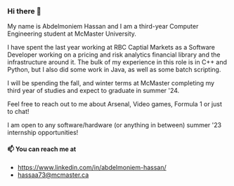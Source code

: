 ### Hi there 👋

My name is Abdelmoniem Hassan and I am a third-year Computer Engineering student at McMaster University.

I have spent the last year working at RBC Captial Markets as a Software Developer working on a pricing and risk analytics financial library and the infrastructure around it. The bulk of my experience in this role is in C++ and Python, but I also did some work in Java, as well as some batch scripting.

I will be spending the fall, and winter terms at McMaster completing my third year of studies and expect to graduate in summer '24.

Feel free to reach out to me about Arsenal, Video games, Formula 1 or just to chat!

I am open to any software/hardware (or anything in between) summer '23 internship opportunities!

#### 📫 You can reach me at 
 *  https://www.linkedin.com/in/abdelmoniem-hassan/
 *  [hassaa73@mcmaster.ca](mailto:hassaa73@mcmaster.ca)
  
  
<!--
**tekkersss1/tekkersss1** is a ✨ _special_ ✨ repository because its `README.md` (this file) appears on your GitHub profile.

My name is Abdelmoniem Hassan and I am a second year Computer Engineering student at McMaster University.

- 📫 You can reach me at 
  https://www.linkedin.com/in/abdelmoniem-hassan/
